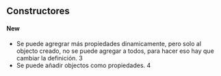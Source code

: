 ## Constructores

#### New

* Se puede agregrar más propiedades dinamicamente, pero solo al objecto creado, no se puede agregar a todos, para hacer eso hay que cambiar la definición. 3
* Se puede añadir objectos como propiedades. 4